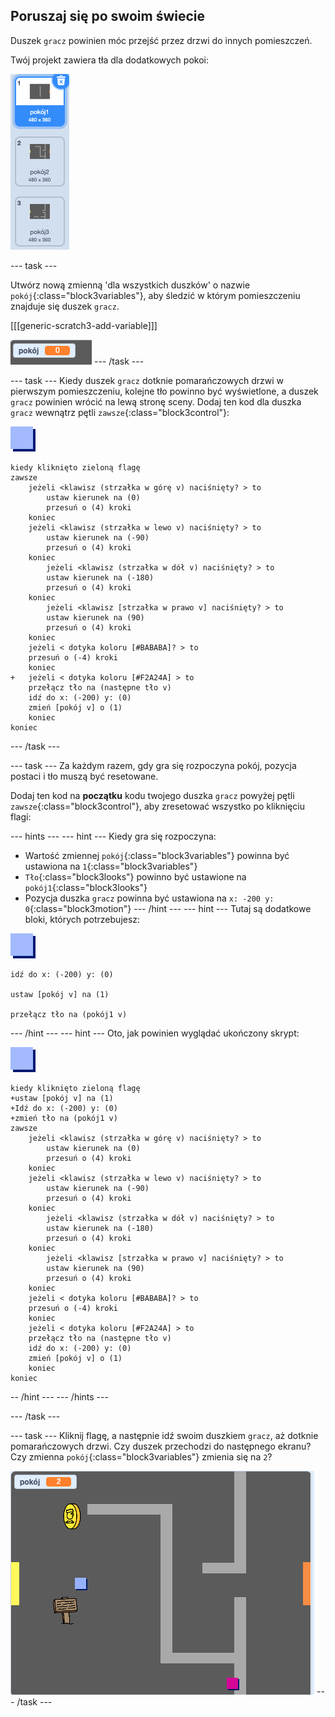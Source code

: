 ## Poruszaj się po swoim świecie

Duszek `gracz` powinien móc przejść przez drzwi do innych pomieszczeń.

Twój projekt zawiera tła dla dodatkowych pokoi:

![zrzut ekranu](images/world-backdrops.png)

--- task ---

Utwórz nową zmienną 'dla wszystkich duszków' o nazwie `pokój`{:class="block3variables"}, aby śledzić w którym pomieszczeniu znajduje się duszek `gracz`.

[[[generic-scratch3-add-variable]]]

![zrzut ekranu](images/world-room.png) --- /task ---

--- task --- Kiedy duszek `gracz` dotknie pomarańczowych drzwi w pierwszym pomieszczeniu, kolejne tło powinno być wyświetlone, a duszek `gracz` powinien wrócić na lewą stronę sceny. Dodaj ten kod dla duszka `gracz` wewnątrz pętli `zawsze`{:class="block3control"}:

![gracz](images/player.png)

```blocks3
kiedy kliknięto zieloną flagę
zawsze 
    jeżeli <klawisz (strzałka w górę v) naciśnięty? > to
        ustaw kierunek na (0)
        przesuń o (4) kroki
    koniec
    jeżeli <klawisz (strzałka w lewo v) naciśnięty? > to
        ustaw kierunek na (-90)
        przesuń o (4) kroki
    koniec
        jeżeli <klawisz (strzałka w dół v) naciśnięty? > to
        ustaw kierunek na (-180)
        przesuń o (4) kroki
    koniec
        jeżeli <klawisz [strzałka w prawo v] naciśnięty? > to
        ustaw kierunek na (90)
        przesuń o (4) kroki
    koniec
    jeżeli < dotyka koloru [#BABABA]? > to
    przesuń o (-4) kroki
    koniec
+   jeżeli < dotyka koloru [#F2A24A] > to
    przełącz tło na (następne tło v)
    idź do x: (-200) y: (0)
    zmień [pokój v] o (1)
    koniec
koniec
```

--- /task ---

--- task --- Za każdym razem, gdy gra się rozpoczyna pokój, pozycja postaci i tło muszą być resetowane.

Dodaj ten kod na **początku** kodu twojego duszka `gracz` powyżej pętli `zawsze`{:class="block3control"}, aby zresetować wszystko po kliknięciu flagi:

--- hints ---
--- hint --- 
Kiedy gra się rozpoczyna:

+ Wartość zmiennej `pokój`{:class="block3variables"} powinna być ustawiona na `1`{:class="block3variables"}
+ `Tło`{:class="block3looks"} powinno być ustawione na `pokój1`{:class="block3looks"}
+ Pozycja duszka `gracz` powinna być ustawiona na `x: -200 y: 0`{:class="block3motion"}
--- /hint ---
--- hint --- 
Tutaj są dodatkowe bloki, których potrzebujesz:

![gracz](images/player.png)

```blocks3
idź do x: (-200) y: (0)

ustaw [pokój v] na (1)

przełącz tło na (pokój1 v)
```

--- /hint --- --- hint --- Oto, jak powinien wyglądać ukończony skrypt:

![gracz](images/player.png)

```blocks3
kiedy kliknięto zieloną flagę
+ustaw [pokój v] na (1)
+Idź do x: (-200) y: (0)
+zmień tło na (pokój1 v)
zawsze 
    jeżeli <klawisz (strzałka w górę v) naciśnięty? > to
        ustaw kierunek na (0)
        przesuń o (4) kroki
    koniec
    jeżeli <klawisz (strzałka w lewo v) naciśnięty? > to
        ustaw kierunek na (-90)
        przesuń o (4) kroki
    koniec
        jeżeli <klawisz (strzałka w dół v) naciśnięty? > to
        ustaw kierunek na (-180)
        przesuń o (4) kroki
    koniec
        jeżeli <klawisz [strzałka w prawo v] naciśnięty? > to
        ustaw kierunek na (90)
        przesuń o (4) kroki
    koniec
    jeżeli < dotyka koloru [#BABABA]? > to
    przesuń o (-4) kroki
    koniec
    jeżeli < dotyka koloru [#F2A24A] > to
    przełącz tło na (następne tło v)
    idź do x: (-200) y: (0)
    zmień [pokój v] o (1)
    koniec
koniec
```

-- /hint --- --- /hints ---


--- /task ---

--- task --- Kliknij flagę, a następnie idź swoim duszkiem `gracz`, aż dotknie pomarańczowych drzwi. Czy duszek przechodzi do następnego ekranu? Czy zmienna `pokój`{:class="block3variables"} zmienia się na `2`?

![zrzut ekranu](images/world-room-test.png) --- /task ---